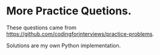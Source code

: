 # More Practice Quetions.

These questions came from https://github.com/codingforinterviews/practice-problems.

Solutions are my own Python implementation. 
